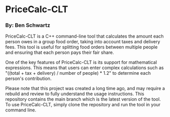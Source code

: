 # PriceCalc-CLT

### By: Ben Schwartz

PriceCalc-CLT is a C++ command-line tool that calculates the amount each person owes in a group food order, taking into account taxes and delivery fees. This tool is useful for splitting food orders between multiple people and ensuring that each person pays their fair share. 

One of the key features of PriceCalc-CLT is its support for mathematical expressions. This means that users can enter complex calculations such as "((total + tax + delivery) / number of people) * 1.2" to determine each person's contribution. 

Please note that this project was created a long time ago, and may require a rebuild and review to fully understand the usage instructions. This repository contains the main branch which is the latest version of the tool. To use PriceCalc-CLT, simply clone the repository and run the tool in your command line. 


